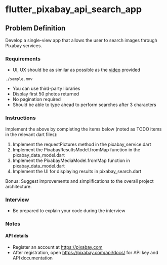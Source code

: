 # flutter_pixabay_api_search_app

## Problem Definition

Develop a single-view app that allows the user to search images through Pixabay services.

### Requirements

- UI, UX should be as similar as possible as the [video](./sample.mov) provided

```
./sample.mov
```

- You can use third-party libraries
- Display first 50 photos returned
- No pagination required
- Should be able to type ahead to perform searches after 3 characters

### Instructions

Implement the above by completing the items below (noted as TODO items in the relevant dart files):

1. Implement the requestPictures method in the pixabay_service.dart
2. Implement the PixabayResultsModel.fromMap function in the pixabay_data_model.dart
3. Implement the PixabayMediaModel.fromMap function in pixabay_data_model.dart
4. Implement the UI for displaying results in pixabay_search.dart

Bonus: Suggest improvements and simplifications to the overall project architecture.

### Interview

- Be prepared to explain your code during the interview

### Notes

#### API details

- Register an account at https://pixabay.com
- After registration, open https://pixabay.com/api/docs/ for API key and API documentation
